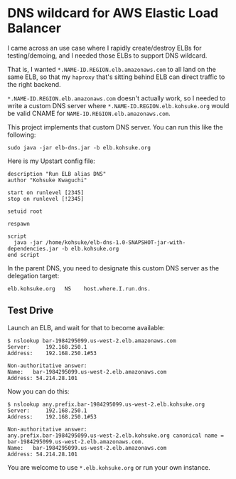 # DNS wildcard for AWS Elastic Load Balancer
I came across an use case where I rapidly create/destroy ELBs for testing/demoing,
and I needed those ELBs to support DNS wildcard.

That is, I wanted `*.NAME-ID.REGION.elb.amazonaws.com` to all land on the same ELB, so
that my `haproxy` that's sitting behind ELB can direct traffic to the right backend.

`*.NAME-ID.REGION.elb.amazonaws.com` doesn't actually work, so I needed to write
a custom DNS server where `*.NAME-ID.REGION.elb.kohsuke.org` would be valid CNAME
for `NAME-ID.REGION.elb.amazonaws.com`.

This project implements that custom DNS server. You can run this like the following:

```
sudo java -jar elb-dns.jar -b elb.kohsuke.org
```

Here is my Upstart config file:

```
description "Run ELB alias DNS"
author "Kohsuke Kwaguchi"

start on runlevel [2345]
stop on runlevel [!2345]

setuid root

respawn

script
  java -jar /home/kohsuke/elb-dns-1.0-SNAPSHOT-jar-with-dependencies.jar -b elb.kohsuke.org
end script
```

In the parent DNS, you need to designate this custom DNS server as the delegation target:

```
elb.kohsuke.org   NS    host.where.I.run.dns.
```

## Test Drive
Launch an ELB, and wait for that to become available:

```
$ nslookup bar-1984295099.us-west-2.elb.amazonaws.com
Server:		192.168.250.1
Address:	192.168.250.1#53

Non-authoritative answer:
Name:	bar-1984295099.us-west-2.elb.amazonaws.com
Address: 54.214.28.101
```

Now you can do this:

```
$ nslookup any.prefix.bar-1984295099.us-west-2.elb.kohsuke.org
Server:		192.168.250.1
Address:	192.168.250.1#53

Non-authoritative answer:
any.prefix.bar-1984295099.us-west-2.elb.kohsuke.org	canonical name = bar-1984295099.us-west-2.elb.amazonaws.com.
Name:	bar-1984295099.us-west-2.elb.amazonaws.com
Address: 54.214.28.101
```

You are welcome to use `*.elb.kohsuke.org` or run your own instance.